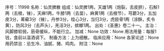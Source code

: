 序号：11998
名称：仙灵脾散
组成：仙灵脾1两，天雄1两（炮裂，去皮脐），石斛1两（去根，锉），天麻1两，牛膝1两（去苗），麻黄1两（去根节），芎藭3分，五加皮3分，萆薢3分（锉），丹参3分，桂心3分，当归3分，虎胫骨1两（涂酥，炙令黄），防风3分（去芦头），羌活3分，槟榔1两。
出处：《圣惠》卷二十一。
主治：风脚膝软弱，筋骨缓纵，不能行立。
加减：None
功效：None
用法用量：每服1钱，食前以温酒调下。
制备方法：上为细散。
临床应用：None
各家论述：None
用药禁忌：忌生冷、油腻、猪、鸡肉。
附注：None
